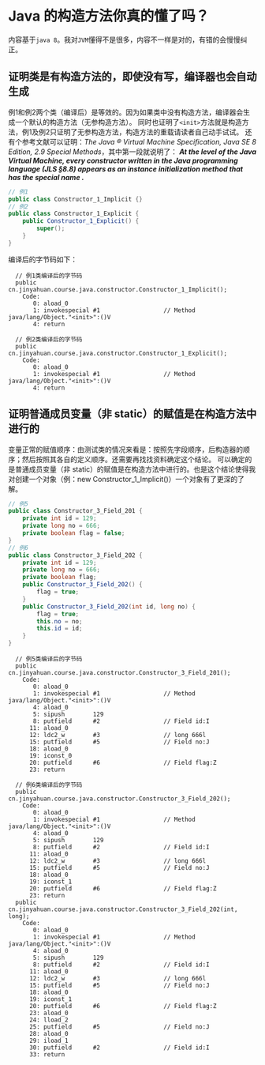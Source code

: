 # Java 的构造方法你真的懂了吗？
内容基于```java 8```。我对```JVM```懂得不是很多，内容不一样是对的，有错的会慢慢纠正。

## 证明类是有构造方法的，即使没有写，编译器也会自动生成
例1和例2两个类（编译后）是等效的。因为如果类中没有构造方法，编译器会生成一个默认的构造方法（无参构造方法）。
同时也证明了```<init>```方法就是构造方法，例1及例2只证明了无参构造方法，构造方法的重载请读者自己动手试试。
还有个参考文献可以证明：_The Java ® Virtual Machine Specification, Java SE 8 Edition, 2.9 Special Methods_，其中第一段就说明了：
***At the level of the Java Virtual Machine, every constructor written in the Java programming language (JLS §8.8) appears as an instance initialization method that has the special name <init> .***

```java
// 例1
public class Constructor_1_Implicit {}
// 例2
public class Constructor_1_Explicit {
    public Constructor_1_Explicit() {
        super();
    }
}
```
编译后的字节码如下：
```
  // 例1类编译后的字节码
  public cn.jinyahuan.course.java.constructor.Constructor_1_Implicit();
    Code:
       0: aload_0
       1: invokespecial #1                  // Method java/lang/Object."<init>":()V
       4: return

  // 例2类编译后的字节码
  public cn.jinyahuan.course.java.constructor.Constructor_1_Explicit();
    Code:
       0: aload_0
       1: invokespecial #1                  // Method java/lang/Object."<init>":()V
       4: return

```

## 证明普通成员变量（非 static）的赋值是在构造方法中进行的
变量正常的赋值顺序：由测试类的情况来看是：按照先字段顺序，后构造器的顺序；然后按照其各自的定义顺序。还需要再找找资料确定这个结论。
可以确定的是普通成员变量（非 static）的赋值是在构造方法中进行的。也是这个结论使得我对创建一个对象（例：new Constructor_1_Implicit()）一个对象有了更深的了解。
```java
// 例5
public class Constructor_3_Field_201 {
    private int id = 129;
    private long no = 666;
    private boolean flag = false;
}
// 例6
public class Constructor_3_Field_202 {
    private int id = 129;
    private long no = 666;
    private boolean flag;
    public Constructor_3_Field_202() {
        flag = true;
    }
    public Constructor_3_Field_202(int id, long no) {
        flag = true;
        this.no = no;
        this.id = id;
    }
}
```

```
  // 例5类编译后的字节码
  public cn.jinyahuan.course.java.constructor.Constructor_3_Field_201();
    Code:
       0: aload_0
       1: invokespecial #1                  // Method java/lang/Object."<init>":()V
       4: aload_0
       5: sipush        129
       8: putfield      #2                  // Field id:I
      11: aload_0
      12: ldc2_w        #3                  // long 666l
      15: putfield      #5                  // Field no:J
      18: aload_0
      19: iconst_0
      20: putfield      #6                  // Field flag:Z
      23: return

  // 例6类编译后的字节码
  public cn.jinyahuan.course.java.constructor.Constructor_3_Field_202();
    Code:
       0: aload_0
       1: invokespecial #1                  // Method java/lang/Object."<init>":()V
       4: aload_0
       5: sipush        129
       8: putfield      #2                  // Field id:I
      11: aload_0
      12: ldc2_w        #3                  // long 666l
      15: putfield      #5                  // Field no:J
      18: aload_0
      19: iconst_1
      20: putfield      #6                  // Field flag:Z
      23: return
  public cn.jinyahuan.course.java.constructor.Constructor_3_Field_202(int, long);
    Code:
       0: aload_0
       1: invokespecial #1                  // Method java/lang/Object."<init>":()V
       4: aload_0
       5: sipush        129
       8: putfield      #2                  // Field id:I
      11: aload_0
      12: ldc2_w        #3                  // long 666l
      15: putfield      #5                  // Field no:J
      18: aload_0
      19: iconst_1
      20: putfield      #6                  // Field flag:Z
      23: aload_0
      24: lload_2
      25: putfield      #5                  // Field no:J
      28: aload_0
      29: iload_1
      30: putfield      #2                  // Field id:I
      33: return
```
